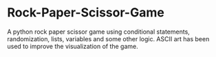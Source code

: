 # Rock-Paper-Scissor-Game

A python rock paper scissor game using conditional statements, randomization, lists, variables and some other logic.
ASCII art has been used to improve the visualization of the game.
